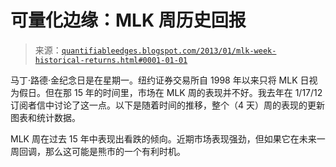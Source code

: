 <!--yml

分类：未分类

date: 2024-05-18 08:44:22

-->

# 可量化边缘：MLK 周历史回报

> 来源：[`quantifiableedges.blogspot.com/2013/01/mlk-week-historical-returns.html#0001-01-01`](http://quantifiableedges.blogspot.com/2013/01/mlk-week-historical-returns.html#0001-01-01)

马丁·路德·金纪念日是在星期一。纽约证券交易所自 1998 年以来只将 MLK 日视为假日。但在那 15 年的时间里，市场在 MLK 周的表现并不好。我去年在 1/17/12 订阅者信中讨论了这一点。以下是随着时间的推移，整个（4 天）周的表现的更新图表和统计数据。

MLK 周在过去 15 年中表现出看跌的倾向。近期市场表现强劲，但如果它在未来一周回调，那么这可能是熊市的一个有利时机。
